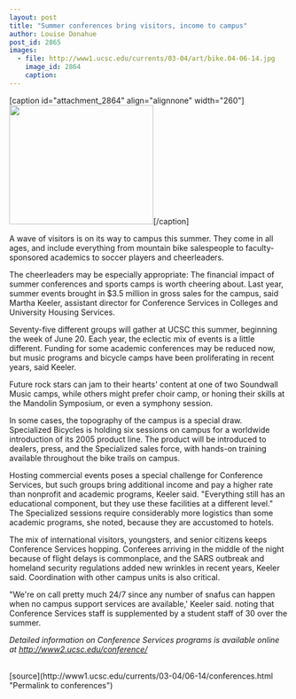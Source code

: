 ```yaml
---
layout: post
title: "Summer conferences bring visitors, income to campus"
author: Louise Donahue
post_id: 2865
images:
  - file: http://www1.ucsc.edu/currents/03-04/art/bike.04-06-14.jpg
    image_id: 2864
    caption: 
---
```


[caption id="attachment_2864" align="alignnone" width="260"]<a href="http://localhost/mysite/wp-content/uploads/2004/06/bike.04-06-14.jpg"><img class="size-full wp-image-2864" src="http://localhost/mysite/wp-content/uploads/2004/06/bike.04-06-14.jpg" alt="" width="260" height="215" /></a>[/caption]
<p>
  A wave of visitors is on its way to campus this summer. They come in all ages, and include everything from mountain bike salespeople to faculty-sponsored academics to soccer players and cheerleaders.<br>
</p>
<p>
  The cheerleaders may be especially appropriate: The financial impact of summer conferences and sports camps is worth cheering about. Last year, summer events brought in $3.5 million in gross sales for the campus, said Martha Keeler, assistant director for Conference Services in Colleges and University Housing Services.<br>
</p>
<p>
  Seventy-five different groups will gather at UCSC this summer, beginning the week of June 20. Each year, the eclectic mix of events is a little different. Funding for some academic conferences may be reduced now, but music programs and bicycle camps have been proliferating in recent years, said Keeler.<br>
</p>
<p>
  Future rock stars can jam to their hearts' content at one of two Soundwall Music camps, while others might prefer choir camp, or honing their skills at the Mandolin Symposium, or even a symphony session.<br>
</p>
<p>
  In some cases, the topography of the campus is a special draw.<br>
  Specialized Bicycles is holding six sessions on campus for a worldwide<br>
  introduction of its 2005 product line. The product will be introduced to<br>
  dealers, press, and the Specialized sales force, with hands-on training available throughout the bike trails on campus.<br>
</p>
<p>
  Hosting commercial events poses a special challenge for Conference Services, but such groups bring additional income and pay a higher rate than nonprofit and academic programs, Keeler said. "Everything still has an educational component, but they use these facilities at a different level." The Specialized sessions require considerably more logistics than some academic programs, she noted, because they are accustomed to hotels.<br>
</p>
<p>
  The mix of international visitors, youngsters, and senior citizens keeps Conference Services hopping. Conferees arriving in the middle of the night because of flight delays is commonplace, and the SARS outbreak and homeland security regulations added new wrinkles in recent years, Keeler said. Coordination with other campus units is also critical.<br>
</p>
<p>
  "We're on call pretty much 24/7 since any number of snafus can happen when no campus support services are available,' Keeler said. noting that Conference Services staff is supplemented by a student staff of 30 over the summer.
</p>
<p>
  <i>Detailed information on Conference Services programs is available online at <a href="http://www2.ucsc.edu/conference/">http://www2.ucsc.edu/conference/</a></i> <a href="http://www2.ucsc.edu/conference/"><br></a><br>
</p>
[source](http://www1.ucsc.edu/currents/03-04/06-14/conferences.html "Permalink to conferences")
